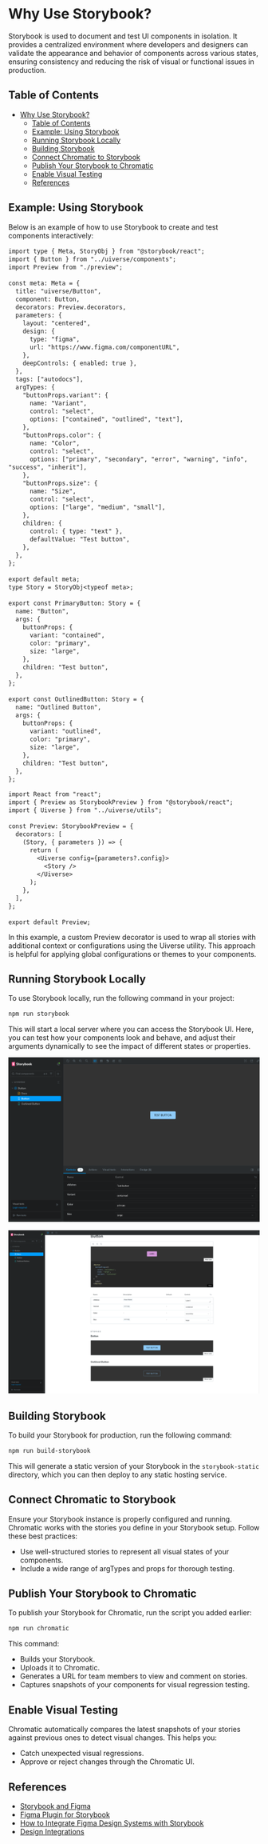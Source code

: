 # Why Use Storybook?

Storybook is used to document and test UI components in isolation. It provides a centralized environment where developers and designers can validate the appearance and behavior of components across various states, ensuring consistency and reducing the risk of visual or functional issues in production.

## Table of Contents

- [Why Use Storybook?](#why-use-storybook)
  - [Table of Contents](#table-of-contents)
  - [Example: Using Storybook](#example-using-storybook)
  - [Running Storybook Locally](#running-storybook-locally)
  - [Building Storybook](#building-storybook)
  - [Connect Chromatic to Storybook](#connect-chromatic-to-storybook)
  - [Publish Your Storybook to Chromatic](#publish-your-storybook-to-chromatic)
  - [Enable Visual Testing](#enable-visual-testing)
  - [References](#references)

## Example: Using Storybook

Below is an example of how to use Storybook to create and test components interactively:

```tsx
import type { Meta, StoryObj } from "@storybook/react";
import { Button } from "../uiverse/components";
import Preview from "./preview";

const meta: Meta = {
  title: "uiverse/Button",
  component: Button,
  decorators: Preview.decorators,
  parameters: {
    layout: "centered",
    design: {
      type: "figma",
      url: "https://www.figma.com/componentURL",
    },
    deepControls: { enabled: true },
  },
  tags: ["autodocs"],
  argTypes: {
    "buttonProps.variant": {
      name: "Variant",
      control: "select",
      options: ["contained", "outlined", "text"],
    },
    "buttonProps.color": {
      name: "Color",
      control: "select",
      options: ["primary", "secondary", "error", "warning", "info", "success", "inherit"],
    },
    "buttonProps.size": {
      name: "Size",
      control: "select",
      options: ["large", "medium", "small"],
    },
    children: {
      control: { type: "text" },
      defaultValue: "Test button",
    },
  },
};

export default meta;
type Story = StoryObj<typeof meta>;

export const PrimaryButton: Story = {
  name: "Button",
  args: {
    buttonProps: {
      variant: "contained",
      color: "primary",
      size: "large",
    },
    children: "Test button",
  },
};

export const OutlinedButton: Story = {
  name: "Outlined Button",
  args: {
    buttonProps: {
      variant: "outlined",
      color: "primary",
      size: "large",
    },
    children: "Test button",
  },
};
```

```tsx
import React from "react";
import { Preview as StorybookPreview } from "@storybook/react";
import { Uiverse } from "../uiverse/utils";

const Preview: StorybookPreview = {
  decorators: [
    (Story, { parameters }) => {
      return (
        <Uiverse config={parameters?.config}>
          <Story />
        </Uiverse>
      );
    },
  ],
};

export default Preview;
```

In this example, a custom Preview decorator is used to wrap all stories with additional context or configurations using the Uiverse utility. This approach is helpful for applying global configurations or themes to your components.

## Running Storybook Locally

To use Storybook locally, run the following command in your project:

```bash
npm run storybook
```

This will start a local server where you can access the Storybook UI. Here, you can test how your components look and behave, and adjust their arguments dynamically to see the impact of different states or properties.

![alt text](assets/storybook/storybook-docs.png)

![alt text](assets/storybook/storybook-docs1.png)

## Building Storybook

To build your Storybook for production, run the following command:

```bash
npm run build-storybook
```

This will generate a static version of your Storybook in the `storybook-static` directory, which you can then deploy to any static hosting service.

## Connect Chromatic to Storybook

Ensure your Storybook instance is properly configured and running. Chromatic works with the stories you define in your Storybook setup. Follow these best practices:

- Use well-structured stories to represent all visual states of your components.
- Include a wide range of argTypes and props for thorough testing.

## Publish Your Storybook to Chromatic

To publish your Storybook for Chromatic, run the script you added earlier:

```bash
npm run chromatic
```

This command:

- Builds your Storybook.
- Uploads it to Chromatic.
- Generates a URL for team members to view and comment on stories.
- Captures snapshots of your components for visual regression testing.

## Enable Visual Testing

Chromatic automatically compares the latest snapshots of your stories against previous ones to detect visual changes. This helps you:

- Catch unexpected visual regressions.
- Approve or reject changes through the Chromatic UI.

## References

- [Storybook and Figma](https://help.figma.com/hc/en-us/articles/360045003494-Storybook-and-Figma)
- [Figma Plugin for Storybook](https://storybook.js.org/blog/figma-plugin-for-storybook/)
- [How to Integrate Figma Design Systems with Storybook](https://www.youtube.com/watch?v=O3afqyCS2-o&ab_channel=newline)
- [Design Integrations](https://storybook.js.org/docs/sharing/design-integrations)
